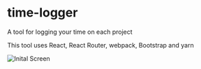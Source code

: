 # time-logger

A tool for logging your time on each project

This tool uses React, React Router, webpack, Bootstrap and yarn

![Inital Screen](https://ibin.co/3NcZ8adl0pDj.png)
